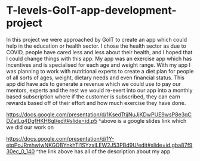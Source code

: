# T-levels-GoIT-app-development-project
In this project we were approached by GoIT to create an app which could help in the education or health sector. I chose the health sector as due to COVID, people have cared less and less about their health, and I hoped that I could change things with this app. My app was an exercise app which has incentives and is specialised for each age and weight range. With my app I was planning to work with nutritional experts to create a diet plan for people of all sorts of ages, weight, dietary needs and even financial status. This app did have ads to generate a revenue which we could use to pay our mentors, experts and the rest we would re-exert into our app into a monthly based subscription where if the customer is subscribed, they can earn rewards based off of their effort and how much exercise they have done.


https://docs.google.com/presentation/d/1KsedTtjjNuJjKDwPUE9wsP8e3qCDZatLg4DgfHKH6gI/edit#slide=id.p5
^above is a google slides link which we did our work on 

https://docs.google.com/presentation/d/1Y-etpPoJRmhwiwNKGOBYnkhTl1SYzxlLEW2J53PBd9U/edit#slide=id.gba87f930ec_0_140
^the link above has all of the description about my app
